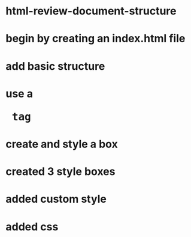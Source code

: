 # html-review-document-structure
# begin by creating an index.html file
# add basic structure 
# use a <pre> tag
# create and style a box
# created 3 style boxes 
# added custom style
# added css
